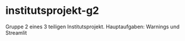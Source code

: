 # institutsprojekt-g2
Gruppe 2 eines 3 teiligen Institutsprojekt. Hauptaufgaben: Warnings und Streamlit

